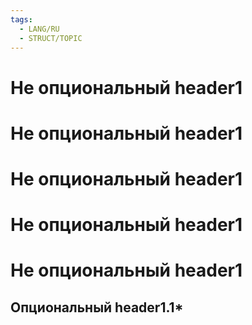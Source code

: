 ```yaml
---
tags:
  - LANG/RU
  - STRUCT/TOPIC
---
```


# Не опциональный header1
# Не опциональный header1
# Не опциональный header1
# Не опциональный header1
# Не опциональный header1

## Опциональный header1.1*



